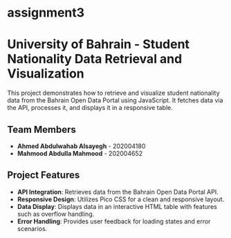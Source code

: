 # assignment3
# University of Bahrain - Student Nationality Data Retrieval and Visualization

This project demonstrates how to retrieve and visualize student nationality data from the Bahrain Open Data Portal using JavaScript. It fetches data via the API, processes it, and displays it in a responsive table.

## Team Members

- **Ahmed Abdulwahab Alsayegh** - 202004180
- **Mahmood Abdulla Mahmood** - 202004652

## Project Features

- **API Integration**: Retrieves data from the Bahrain Open Data Portal API.
- **Responsive Design**: Utilizes Pico CSS for a clean and responsive layout.
- **Data Display**: Displays data in an interactive HTML table with features such as overflow handling.
- **Error Handling**: Provides user feedback for loading states and error scenarios.

